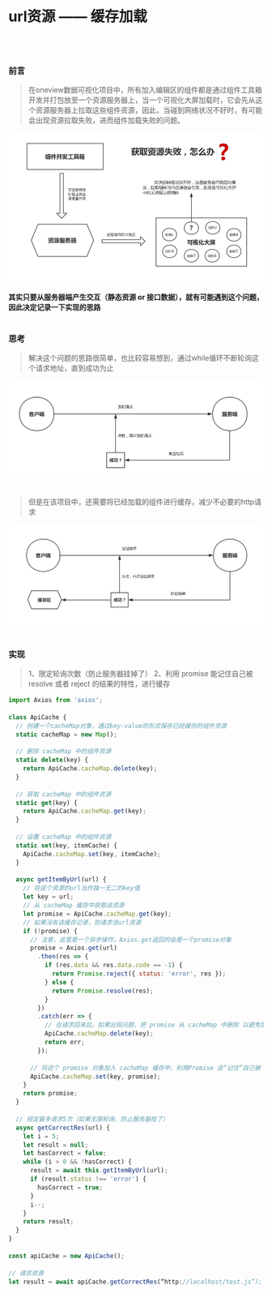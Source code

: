 # url资源 —— 缓存加载

</br>
</br>

### 前言
> 在oneview数据可视化项目中，所有加入编辑区的组件都是通过组件工具箱开发并打包放至一个资源服务器上，当一个可视化大屏加载时，它会先从这个资源服务器上拉取这些组件资源，因此，当碰到网络状况不好时，有可能会出现资源拉取失败，进而组件加载失败的问题。

![](https://github.com/HeJueting/Blog/blob/master/image/loadResource_1.jpg)
</br>

**其实只要从服务器端产生交互（静态资源 or 接口数据），就有可能遇到这个问题，因此决定记录一下实现的思路**
</br>
</br>



### 思考
> 解决这个问题的思路很简单，也比较容易想到，通过while循环不断轮询这个请求地址，直到成功为止

![](https://github.com/HeJueting/Blog/blob/master/image/loadResource_2.jpg)
</br>
</br>

> 但是在该项目中，还需要将已经加载的组件进行缓存，减少不必要的http请求

![](https://github.com/HeJueting/Blog/blob/master/image/loadResource_3.jpg)
</br>
</br>


### 实现
> 1、限定轮询次数（防止服务器挂掉了）
> 2、利用 promise 能记住自己被 resolve 或者 reject 的结果的特性，进行缓存

```javascript
import Axios from 'axios';

class ApiCache {
  // 创建一个cacheMap对象，通过key-value的形式保存已经缓存的组件资源
  static cacheMap = new Map();

  // 删除 cacheMap 中的组件资源
  static delete(key) {
    return ApiCache.cacheMap.delete(key);
  }

  // 获取 cacheMap 中的组件资源
  static get(key) {
    return ApiCache.cacheMap.get(key);
  }

  // 设置 cacheMap 中的组件资源
  static set(key, itemCache) {
    ApiCache.cacheMap.set(key, itemCache);
  }

  async getItemByUrl(url) {
    // 将这个资源的url当作独一无二的key值
    let key = url;
    // 从 cacheMap 缓存中获取该资源
    let promise = ApiCache.cacheMap.get(key);
    // 如果没有该缓存记录，则请求该url资源
    if (!promise) {
      // 注意，这里是一个异步操作，Axios.get返回的会是一个promise对象
      promise = Axios.get(url)
        .then(res => {
          if (res.data && res.data.code == -1) {
            return Promise.reject({ status: 'error', res });
          } else {
            return Promise.resolve(res);
          }
        })
        .catch(err => {
          // 在请求回来后，如果出现问题，把 promise 从 cacheMap 中删除 以避免第二次请求继续出错
          ApiCache.cacheMap.delete(key);
          return err;
        });
        
      // 将这个 promise 对象加入 cacheMap 缓存中，利用Promise 会“记住”自己被 resolve 或者 reject 的结果这个特性，该promise对象的状态改变后，缓存区中也会相对改变
      ApiCache.cacheMap.set(key, promise);
    }
    return promise;
  }

  // 规定最多请求5次（如果无限轮询，防止服务器挂了）
  async getCorrectRes(url) {
    let i = 5;
    let result = null;
    let hasCorrect = false;
    while (i > 0 && !hasCorrect) {
      result = await this.getItemByUrl(url);
      if (result.status !== 'error') {
        hasCorrect = true;
      }
      i--;
    }
    return result;
  }
}

const apiCache = new ApiCache();

// 请求资源
let result = await apiCache.getCorrectRes(“http://localhost/test.js”);
```